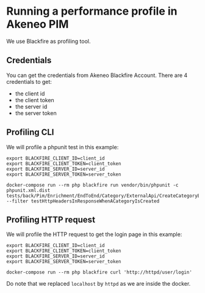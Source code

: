# Running a performance profile in Akeneo PIM

We use Blackfire as profiling tool.

## Credentials

You can get the credentials from Akeneo Blackfire Account.
There are 4 credentials to get:
- the client id
- the client token
- the server id
- the server token

## Profiling CLI

We will profile a phpunit test in this example:

```
export BLACKFIRE_CLIENT_ID=client_id
export BLACKFIRE_CLIENT_TOKEN=client_token
export BLACKFIRE_SERVER_ID=server_id
export BLACKFIRE_SERVER_TOKEN=server_token

docker-compose run --rm php blackfire run vendor/bin/phpunit -c phpunit.xml.dist tests/back/Pim/Enrichment/EndToEnd/Category/ExternalApi/CreateCategoryEndToEnd.php --filter testHttpHeadersInResponseWhenACategoryIsCreated
```

## Profiling HTTP request

We will profile the HTTP request to get the login page in this example:

```
export BLACKFIRE_CLIENT_ID=client_id
export BLACKFIRE_CLIENT_TOKEN=client_token
export BLACKFIRE_SERVER_ID=server_id
export BLACKFIRE_SERVER_TOKEN=server_token

docker-compose run --rm php blackfire curl 'http://httpd/user/login'
```

Do note that we replaced `localhost` by `httpd` as we are inside the docker.
